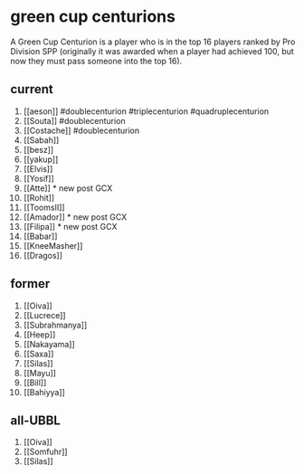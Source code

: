 # green cup centurions

A Green Cup Centurion is a player who is in the top 16 players ranked by Pro Division SPP (originally it was awarded when a player had achieved 100, but now they must pass someone into the top 16).

## current

1. [[aeson]] #doublecenturion #triplecenturion #quadruplecenturion
2. [[Souta]] #doublecenturion
3. [[Costache]] #doublecenturion
4. [[Sabah]]
5. [[besz]]
6. [[yakup]]
7. [[Elvis]]
8. [[Yosif]]
9. [[Atte]] * new post GCX
10. [[Rohit]]
11. [[ToomsII]]
12. [[Amador]] * new post GCX
13. [[Filipa]] * new post GCX
14. [[Babar]]
15. [[KneeMasher]]
16. [[Dragos]] 

## former

1. [[Oiva]]
2. [[Lucrece]]
3. [[Subrahmanya]]
4. [[Heep]]
5. [[Nakayama]]
6. [[Saxa]]
7. [[Silas]]
8. [[Mayu]]
9. [[Bill]]
10. [[Bahiyya]]

## all-UBBL

1.  [[Oiva]]
2.  [[Somfuhr]]
3.  [[Silas]]

